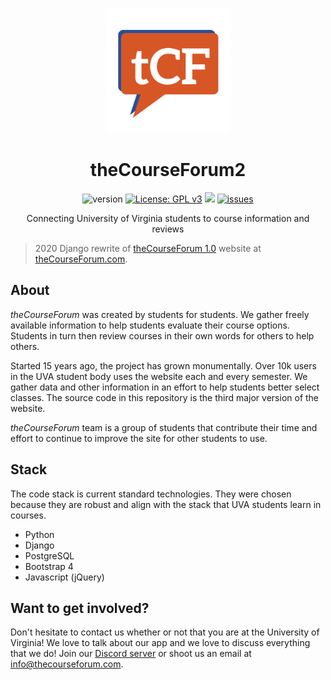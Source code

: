 <p align="center">
    <img src="./tcf_website/static/base/img/new_logo.svg" alt="logo" width="200"/>
</p>

<h1 align="center">theCourseForum2</h1>

<p align="center">
    <img alt="version" src="https://img.shields.io/badge/version-1.0.0-blue.svg" />
    <a href="https://www.gnu.org/licenses/gpl-3.0" target="_blank"><img alt="License: GPL v3" src="https://img.shields.io/badge/License-GPLv3-blue.svg" /></a>
    <a href="https://github.com/thecourseforum/theCourseForum2/actions?query=workflow%3A%22Continuous+Integration%22+branch%3Amaster"><img src="https://github.com/thecourseforum/theCourseForum2/workflows/Continuous%20Integration/badge.svg?branch=master" /></a>
    <a href="https://github.com/thecourseforum/theCourseForum2/issues"><img alt="issues" src="https://img.shields.io/github/issues/thecourseforum/theCourseForum2.svg?maxAge=2592000)" /></a>
</p>

<p align="center">
Connecting University of Virginia students to course information and reviews
</p>

> 2020 Django rewrite of [theCourseForum 1.0](https://github.com/thecourseforum/theCourseForum) website at [theCourseForum.com](https://thecourseforum.com/).

## About

_theCourseForum_ was created by students for students. We gather freely available information to help students evaluate their course options. Students in turn then review courses in their own words for others to help others.

Started 15 years ago, the project has grown monumentally. Over 10k users in the UVA student body uses the website each and every semester. We gather data and other information in an effort to help students better select classes. The source code in this repository is the third major version of the website.

_theCourseForum_ team is a group of students that contribute their time and effort to continue to improve the site for other students to use.

## Stack

The code stack is current standard technologies. They were chosen because they are robust and align with the stack that UVA students learn in courses.

- Python
- Django
- PostgreSQL
- Bootstrap 4
- Javascript (jQuery)

## Want to get involved?

Don't hesitate to contact us whether or not that you are at the University of Virginia! We love to talk about our app and we love to discuss everything that we do! Join our [Discord server](https://discord.com/invite/tAjzH7eyvW) or shoot us an email at [info@thecourseforum.com](mailto:info@thecourseforum.com).
